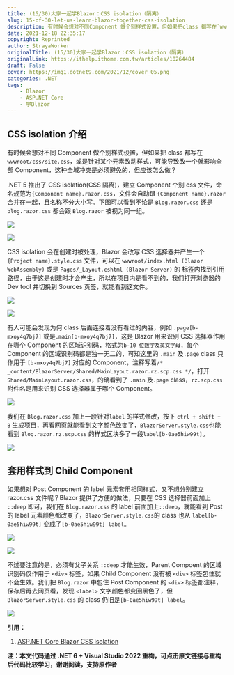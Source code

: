 ```yaml
---
title: (15/30)大家一起学Blazor：CSS isolation（隔离）
slug: 15-of-30-let-us-learn-blazor-together-css-isolation
description: 有时候会想对不同Component 做个别样式设置，但如果把class 都写在`wwwroot/css/site.css`，或是针对某个元素改动样式，可能导致改一个就影响全部Component，这种全域冲突是必须避免的，但应该怎么做？
date: 2021-12-18 22:35:17
copyright: Reprinted
author: StrayaWorker
originalTitle: (15/30)大家一起学Blazor：CSS isolation（隔离）
originalLink: https://ithelp.ithome.com.tw/articles/10264484
draft: False
cover: https://img1.dotnet9.com/2021/12/cover_05.png
categories: .NET
tags: 
    - Blazor
    - ASP.NET Core
    - 学Blazor
---
```


## CSS isolation 介绍

有时候会想对不同 Component 做个别样式设置，但如果把 class 都写在`wwwroot/css/site.css`，或是针对某个元素改动样式，可能导致改一个就影响全部 Component，这种全域冲突是必须避免的，但应该怎么做？

.NET 5 推出了 CSS isolation(CSS 隔离)，建立 Component 个别 css 文件，命名规范为`{Component name}.razor.css`，文件会自动跟 `{Component name}.razor` 合并在一起，且名称不分大小写。下图可以看到不论是 `Blog.razor.css` 还是 `blog.razor.css` 都会跟 `Blog.razor` 被视为同一组。

![](https://img1.dotnet9.com/2021/12/2401.png)

![](https://img1.dotnet9.com/2021/12/2402.png)

CSS isolation 会在创建时被处理，Blazor 会改写 CSS 选择器并产生一个 `{Project name}.style.css` 文件，可以在 `wwwroot/index.html (Blazor WebAssembly)` 或是 `Pages/_Layout.cshtml (Blazor Server)` 的 <head> 标签内找到引用路径，由于这是创建时才会产生，所以在项目内是看不到的，我们打开浏览器的 Dev tool 并切换到 Sources 页签，就能看到这文件。

![](https://img1.dotnet9.com/2021/12/2403.png)

![](https://img1.dotnet9.com/2021/12/2404.png)

有人可能会发现为何 class 后面连接着没有看过的内容，例如 `.page[b-mxoy4q7bj7]` 或是`.main[b-mxoy4q7bj7]`，这是 Blazor 用来识别 CSS 选择器作用在哪个 Component 的区域识别码，格式为`b-10 位数字及英文字母`，每个 Component 的区域识别码都是独一无二的，可知这里的 `.main` 及`.page` class 只作用于 `[b-mxoy4q7bj7]` 对应的 Component，注释写着`/* _content/BlazorServer/Shared/MainLayout.razor.rz.scp.css */`，打开`Shared/MainLayout.razor.css`，的确看到了 `.main` 及`.page` class，`rz.scp.css`附件名是用来识别 CSS 选择器属于哪个 Component。

![](https://img1.dotnet9.com/2021/12/2405.png)

我们在 `Blog.razor.css` 加上一段针对`label` 的样式修改，按下 `ctrl + shift + B` 生成项目，再看网页就能看到文字颜色改变了，`BlazorServer.style.css`也能看到 `Blog.razor.rz.scp.css` 的样式区块多了一段`label[b-0ae5hiw99t]`。

![](https://img1.dotnet9.com/2021/12/2406.png)

## 套用样式到 Child Component

如果想对 Post Component 的 label 元素套用相同样式，又不想分别建立 razor.css 文件呢？Blazor 提供了方便的做法，只要在 CSS 选择器前面加上 `::deep` 即可，我们在 `Blog.razor.css` 的 label 前面加上`::deep`，就能看到 Post 的 label 元素颜色都改变了，`BlazorServer.style.css`的 class 也从 `label[b-0ae5hiw99t]` 变成了`[b-0ae5hiw99t] label`。

![](https://img1.dotnet9.com/2021/12/2407.png)

![](https://img1.dotnet9.com/2021/12/2408.png)

不过要注意的是，必须有父子关系 `::deep` 才能生效，Parent Compoent 的区域识别码仅作用于 `<div>` 标签，如果 Child Component 没有被 `<div>` 标签包住就不会生效。我们把 `Blog.razor` 中包住 Post Component 的 `<div>` 标签都注释，保存后再去网页看，发现 `<label>` 文字颜色都变回黑色了，但 `BlazorServer.style.css` 的 class 仍旧是`[b-0ae5hiw99t] label`。

![](https://img1.dotnet9.com/2021/12/2409.png)

**引用：**

1. [ASP.NET Core Blazor CSS isolation](https://docs.microsoft.com/en-us/aspnet/core/blazor/components/css-isolation?view=aspnetcore-5.0)

**注：本文代码通过 .NET 6 + Visual Studio 2022 重构，可点击原文链接与重构后代码比较学习，谢谢阅读，支持原作者**
